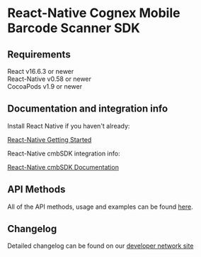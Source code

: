 # React-Native Cognex Mobile Barcode Scanner SDK


## Requirements
React v16.6.3 or newer<br>
React-Native v0.58 or newer<br>
CocoaPods v1.9 or newer

## Documentation and integration info
Install React Native if you haven't already:

[React-Native Getting Started](https://facebook.github.io/react-native/docs/getting-started.html)


React-Native cmbSDK integration info:

[React-Native cmbSDK Documentation](https://cmbdn.cognex.com/knowledge/react-nat)


## API Methods
All of the API methods, usage and examples can be found [here](https://cmbdn.cognex.com/knowledge/react-nat/rct-api-metho).

## Changelog
Detailed changelog can be found on our [developer network site](https://cmbdn.cognex.com/download/changelog/cmb/react-native)

